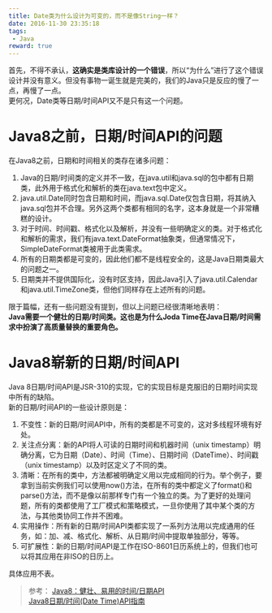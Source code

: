 ```yaml
---
title: Date类为什么设计为可变的，而不是像String一样？  
date: 2016-11-30 23:35:18  
tags: 
 - Java
reward: true  
---
```


首先，不得不承认，**这确实是类库设计的一个错误**，所以“为什么”进行了这个错误设计并没有意义。但没有事物一诞生就是完美的，我们的Java只是反应的慢了一点，再慢了一点。  
更何况，Date类等日期/时间API又不是只有这一个问题。  

<!--more-->

# Java8之前，日期/时间API的问题
在Java8之前，日期和时间相关的类存在诸多问题：  

1. Java的日期/时间类的定义并不一致，在java.util和java.sql的包中都有日期类，此外用于格式化和解析的类在java.text包中定义。
2. java.util.Date同时包含日期和时间，而java.sql.Date仅包含日期，将其纳入java.sql包并不合理。另外这两个类都有相同的名字，这本身就是一个非常糟糕的设计。
3. 对于时间、时间戳、格式化以及解析，并没有一些明确定义的类。对于格式化和解析的需求，我们有java.text.DateFormat抽象类，但通常情况下，SimpleDateFormat类被用于此类需求。
4. 所有的日期类都是可变的，因此他们都不是线程安全的，这是Java日期类最大的问题之一。
5. 日期类并不提供国际化，没有时区支持，因此Java引入了java.util.Calendar和java.util.TimeZone类，但他们同样存在上述所有的问题。

限于篇幅，还有一些问题没有提到，但以上问题已经很清晰地表明：  
**Java需要一个健壮的日期/时间类。这也是为什么Joda Time在Java日期/时间需求中扮演了高质量替换的重要角色。**  
# Java8崭新的日期/时间API
Java 8日期/时间API是JSR-310的实现，它的实现目标是克服旧的日期时间实现中所有的缺陷。  
新的日期/时间API的一些设计原则是：  

1. 不变性：新的日期/时间API中，所有的类都是不可变的，这对多线程环境有好处。
2. 关注点分离：新的API将人可读的日期时间和机器时间（unix timestamp）明确分离，它为日期（Date）、时间（Time）、日期时间（DateTime）、时间戳（unix timestamp）以及时区定义了不同的类。
3. 清晰：在所有的类中，方法都被明确定义用以完成相同的行为。举个例子，要拿到当前实例我们可以使用now()方法，在所有的类中都定义了format()和parse()方法，而不是像以前那样专门有一个独立的类。为了更好的处理问题，所有的类都使用了工厂模式和策略模式，一旦你使用了其中某个类的方法，与其他类协同工作并不困难。
4. 实用操作：所有新的日期/时间API类都实现了一系列方法用以完成通用的任务，如：加、减、格式化、解析、从日期/时间中提取单独部分，等等。
5. 可扩展性：新的日期/时间API是工作在ISO-8601日历系统上的，但我们也可以将其应用在非ISO的日历上。

具体应用不表。  

>参考：
[Java8：健壮、易用的时间/日期API](http://www.importnew.com/14857.html)  
[Java8日期/时间(Date Time)API指南](http://www.importnew.com/14140.html)  
